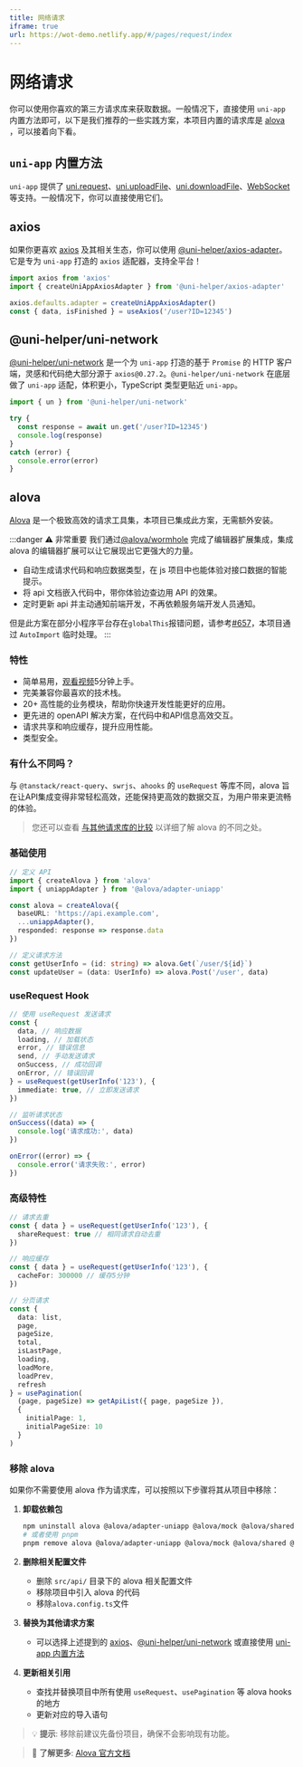 ```yaml
---
title: 网络请求
iframe: true
url: https://wot-demo.netlify.app/#/pages/request/index
---
```


# 网络请求

你可以使用你喜欢的第三方请求库来获取数据。一般情况下，直接使用 `uni-app` 内置方法即可，以下是我们推荐的一些实践方案，本项目内置的请求库是 [alova](#alova) ，可以接着向下看。

## `uni-app` 内置方法

`uni-app` 提供了 [uni.request](https://uniapp.dcloud.net.cn/api/request/request.html)、[uni.uploadFile](https://uniapp.dcloud.net.cn/api/request/network-file.html#uploadfile)、[uni.downloadFile](https://uniapp.dcloud.net.cn/api/request/network-file.html#downloadfile)、[WebSocket](https://uniapp.dcloud.net.cn/api/request/websocket.html) 等支持。一般情况下，你可以直接使用它们。

## axios

如果你更喜欢 [axios](https://github.com/axios/axios) 及其相关生态，你可以使用 [@uni-helper/axios-adapter](https://github.com/uni-helper/axios-adapter)。它是专为 `uni-app` 打造的 `axios` 适配器，支持全平台！

```ts
import axios from 'axios'
import { createUniAppAxiosAdapter } from '@uni-helper/axios-adapter'

axios.defaults.adapter = createUniAppAxiosAdapter()
const { data, isFinished } = useAxios('/user?ID=12345')
```

## @uni-helper/uni-network

[@uni-helper/uni-network](https://github.com/uni-helper/uni-network) 是一个为 `uni-app` 打造的基于 `Promise` 的 HTTP 客户端，灵感和代码绝大部分源于 `axios@0.27.2`。`@uni-helper/uni-network` 在底层做了 `uni-app` 适配，体积更小，TypeScript 类型更贴近 `uni-app`。

```ts
import { un } from '@uni-helper/uni-network'

try {
  const response = await un.get('/user?ID=12345')
  console.log(response)
}
catch (error) {
  console.error(error)
}
```

## alova

[Alova](https://github.com/alovajs/alova) 是一个极致高效的请求工具集，本项目已集成此方案，无需额外安装。

:::danger ⚠️ 非常重要
我们通过[@alova/wormhole](https://alova.js.org/zh-CN/tutorial/getting-started/extension-integration) 完成了编辑器扩展集成，集成 alova 的编辑器扩展可以让它展现出它更强大的力量。

- 自动生成请求代码和响应数据类型，在 js 项目中也能体验对接口数据的智能提示。
- 将 api 文档嵌入代码中，带你体验边查边用 API 的效果。
- 定时更新 api 并主动通知前端开发，不再依赖服务端开发人员通知。

但是此方案在部分小程序平台存在`globalThis`报错问题，请参考[#657](https://github.com/alovajs/alova/issues/657)，本项目通过 `AutoImport` 临时处理。
:::

### 特性

- 简单易用，[观看视频](https://alova.js.org/video-tutorial)5分钟上手。
- 完美兼容你最喜欢的技术栈。
- 20+ 高性能的业务模块，帮助你快速开发性能更好的应用。
- 更先进的 openAPI 解决方案，在代码中和API信息高效交互。
- 请求共享和响应缓存，提升应用性能。
- 类型安全。

### 有什么不同吗？

与 `@tanstack/react-query`、`swrjs`、`ahooks` 的 `useRequest` 等库不同，alova 旨在让API集成变得非常轻松高效，还能保持更高效的数据交互，为用户带来更流畅的体验。

> 您还可以查看 [与其他请求库的比较](https://alova.js.org/about/comparison) 以详细了解 alova 的不同之处。

### 基础使用

```typescript
// 定义 API
import { createAlova } from 'alova'
import { uniappAdapter } from '@alova/adapter-uniapp'

const alova = createAlova({
  baseURL: 'https://api.example.com',
  ...uniappAdapter(),
  responded: response => response.data
})

// 定义请求方法
const getUserInfo = (id: string) => alova.Get(`/user/${id}`)
const updateUser = (data: UserInfo) => alova.Post('/user', data)
```

### useRequest Hook

```typescript
// 使用 useRequest 发送请求
const {
  data, // 响应数据
  loading, // 加载状态
  error, // 错误信息
  send, // 手动发送请求
  onSuccess, // 成功回调
  onError, // 错误回调
} = useRequest(getUserInfo('123'), {
  immediate: true, // 立即发送请求
})

// 监听请求状态
onSuccess((data) => {
  console.log('请求成功:', data)
})

onError((error) => {
  console.error('请求失败:', error)
})
```

### 高级特性

```typescript
// 请求去重
const { data } = useRequest(getUserInfo('123'), {
  shareRequest: true // 相同请求自动去重
})

// 响应缓存
const { data } = useRequest(getUserInfo('123'), {
  cacheFor: 300000 // 缓存5分钟
})

// 分页请求
const {
  data: list,
  page,
  pageSize,
  total,
  isLastPage,
  loading,
  loadMore,
  loadPrev,
  refresh
} = usePagination(
  (page, pageSize) => getApiList({ page, pageSize }),
  {
    initialPage: 1,
    initialPageSize: 10
  }
)
```

### 移除 alova

如果你不需要使用 alova 作为请求库，可以按照以下步骤将其从项目中移除：

1. **卸载依赖包**
   ```bash
   npm uninstall alova @alova/adapter-uniapp @alova/mock @alova/shared @alova/wormhole
   # 或者使用 pnpm
   pnpm remove alova @alova/adapter-uniapp @alova/mock @alova/shared @alova/wormhole
   ```

2. **删除相关配置文件**
   - 删除 `src/api/` 目录下的 alova 相关配置文件
   - 移除项目中引入 alova 的代码
   - 移除`alova.config.ts`文件

3. **替换为其他请求方案**
   - 可以选择上述提到的 [axios](#axios)、[@uni-helper/uni-network](#uni-helperuni-network) 或直接使用 [uni-app 内置方法](#uni-app-内置方法)

4. **更新相关引用**
   - 查找并替换项目中所有使用 `useRequest`、`usePagination` 等 alova hooks 的地方
   - 更新对应的导入语句

> 💡 **提示**: 移除前建议先备份项目，确保不会影响现有功能。

> 📖 **了解更多**: [Alova 官方文档](https://alova.js.org/zh-CN/)

